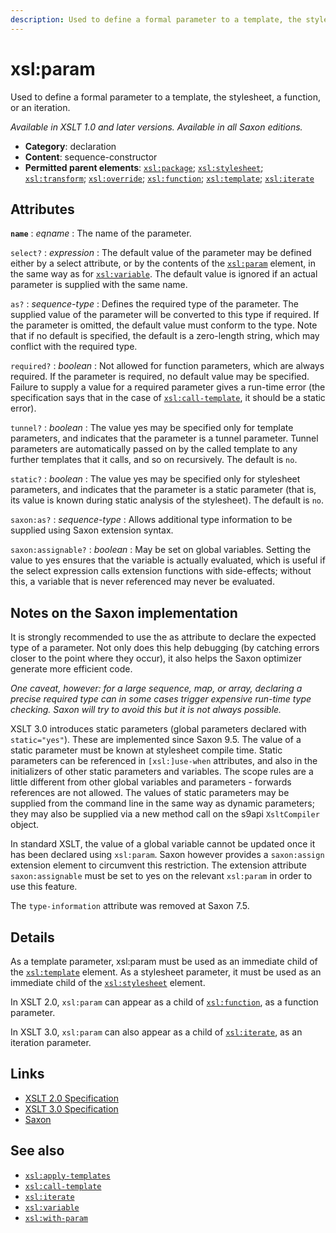 ```yaml
---
description: Used to define a formal parameter to a template, the stylesheet, a function, or an iteration
---
```


# xsl:param

Used to define a formal parameter to a template, the stylesheet, a function, or an iteration.

_Available in XSLT 1.0 and later versions. Available in all Saxon editions._

- **Category**: declaration
- **Content**: sequence-constructor
- **Permitted parent elements**: [`xsl:package`](xsl-package.md); [`xsl:stylesheet`](xsl-stylesheet.md); [`xsl:transform`](xsl-transform.md); [`xsl:override`](xsl-override.md); [`xsl:function`](xsl-function.md); [`xsl:template`](xsl-template.md); [`xsl:iterate`](xsl-iterate.md)

## Attributes

**`name`**
: _eqname_
: The name of the parameter.

`select?`
: _expression_
: The default value of the parameter may be defined either by a select attribute, or by the contents of the [`xsl:param`](xsl-param.md) element, in the same way as for [`xsl:variable`](xsl-variable.md). The default value is ignored if an actual parameter is supplied with the same name.

`as?`
: _sequence-type_
: Defines the required type of the parameter. The supplied value of the parameter will be converted to this type if required. If the parameter is omitted, the default value must conform to the type. Note that if no default is specified, the default is a zero-length string, which may conflict with the required type.

`required?`
: _boolean_
: Not allowed for function parameters, which are always required. If the parameter is required, no default value may be specified. Failure to supply a value for a required parameter gives a run-time error (the specification says that in the case of [`xsl:call-template`](xsl-call-template.md), it should be a static error).

`tunnel?`
: _boolean_
: The value yes may be specified only for template parameters, and indicates that the parameter is a tunnel parameter. Tunnel parameters are automatically passed on by the called template to any further templates that it calls, and so on recursively. The default is `no`.

`static?`
: _boolean_
: The value yes may be specified only for stylesheet parameters, and indicates that the parameter is a static parameter (that is, its value is known during static analysis of the stylesheet). The default is `no`.

`saxon:as?`
: _sequence-type_
: Allows additional type information to be supplied using Saxon extension syntax.

`saxon:assignable?`
: _boolean_
: May be set on global variables. Setting the value to yes ensures that the variable is actually evaluated, which is useful if the select expression calls extension functions with side-effects; without this, a variable that is never referenced may never be evaluated.

## Notes on the Saxon implementation

It is strongly recommended to use the as attribute to declare the expected type of a parameter. Not only does this help debugging (by catching errors closer to the point where they occur), it also helps the Saxon optimizer generate more efficient code.

_One caveat, however: for a large sequence, map, or array, declaring a precise required type can in some cases trigger expensive run-time type checking. Saxon will try to avoid this but it is not always possible._

XSLT 3.0 introduces static parameters (global parameters declared with `static="yes"`). These are implemented since Saxon 9.5. The value of a static parameter must be known at stylesheet compile time. Static parameters can be referenced in `[xsl:]use-when` attributes, and also in the initializers of other static parameters and variables. The scope rules are a little different from other global variables and parameters - forwards references are not allowed. The values of static parameters may be supplied from the command line in the same way as dynamic parameters; they may also be supplied via a new method call on the s9api `XsltCompiler` object.

In standard XSLT, the value of a global variable cannot be updated once it has been declared using `xsl:param`. Saxon however provides a `saxon:assign` extension element to circumvent this restriction. The extension attribute `saxon:assignable` must be set to yes on the relevant `xsl:param` in order to use this feature.

The `type-information` attribute was removed at Saxon 7.5.

## Details

As a template parameter, xsl:param must be used as an immediate child of the [`xsl:template`](xsl-template.md) element. As a stylesheet parameter, it must be used as an immediate child of the [`xsl:stylesheet`](xsl-stylesheet.md) element.

In XSLT 2.0, `xsl:param` can appear as a child of [`xsl:function`](xsl-function.md), as a function parameter.

In XSLT 3.0, `xsl:param` can also appear as a child of [`xsl:iterate`](xsl-iterate.md), as an iteration parameter.

## Links

- [XSLT 2.0 Specification](http://www.w3.org/TR/xslt20/#element-param)
- [XSLT 3.0 Specification](http://www.w3.org/TR/xslt-30/#element-param)
- [Saxon](https://www.saxonica.com/html/documentation/xsl-elements/param.html)

## See also

- [`xsl:apply-templates`](xsl-apply-templates.md)
- [`xsl:call-template`](xsl-call-template.md)
- [`xsl:iterate`](xsl-iterate.md)
- [`xsl:variable`](xsl-variable.md)
- [`xsl:with-param`](xsl-with-param.md)
